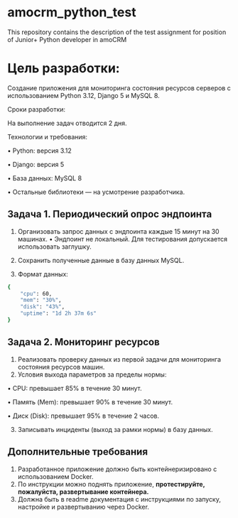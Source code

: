 # amocrm_python_test
This repository contains the description of the test assignment for position of Junior+ Python developer in amoCRM

# Цель разработки:

Создание приложения для мониторинга состояния ресурсов серверов с использованием Python 3.12, Django 5 и MySQL 8.

Сроки разработки:

На выполнение задач отводится 2 дня.

Технологии и требования:

•    Python: версия 3.12

•    Django: версия 5

•    База данных: MySQL 8

•    Остальные библиотеки — на усмотрение разработчика.

## Задача 1. Периодический опрос эндпоинта

1. Организовать запрос данных с эндпоинта каждые 15 минут на 30 машинах.
•    Эндпоинт не локальный. Для тестирования допускается использовать заглушку.

2. Сохранить полученные данные в базу данных MySQL.
3. Формат данных:

```bash
{
    "cpu": 60,
    "mem": "30%",
    "disk": "43%",
    "uptime": "1d 2h 37m 6s"
}
```

## Задача 2. Мониторинг ресурсов

1. Реализовать проверку данных из первой задачи для мониторинга состояния ресурсов машин.
2. Условия выхода параметров за пределы нормы:

•    CPU: превышает 85% в течение 30 минут.

•    Память (Mem): превышает 90% в течение 30 минут.

•    Диск (Disk): превышает 95% в течение 2 часов.

3. Записывать инциденты (выход за рамки нормы) в базу данных.

## Дополнительные требования

1. Разработанное приложение должно быть контейнеризировано с использованием Docker.
2. По инструкции можно поднять приложение, **протестируйте, пожалуйста, развертывание контейнера.**
3. Должна быть в readme документация с инструкциями по запуску, настройке и развертыванию через Docker.
 
